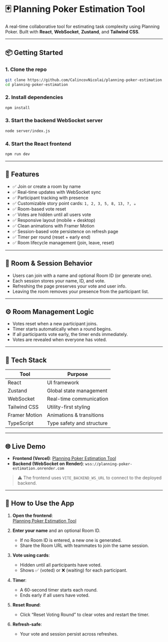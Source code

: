 # 🃏 Planning Poker Estimation Tool

A real-time collaborative tool for estimating task complexity using Planning Poker. Built with **React**, **WebSocket**, **Zustand**, and **Tailwind CSS**.

---

## 📦 Getting Started

### 1. Clone the repo

```bash
git clone https://github.com/CalincovNicolai/planning-poker-estimation.git
cd planning-poker-estimation
```

### 2. Install dependencies

```bash
npm install
```

### 3. Start the backend WebSocket server

```bash
node server/index.js
```

### 4. Start the React frontend

```bash
npm run dev
```

---

## 🚀 Features

- ✅ Join or create a room by name
- ✅ Real-time updates with WebSocket sync
- ✅ Participant tracking with presence
- ✅ Customizable story point cards: `1, 2, 3, 5, 8, 13, ?, ☕`
- ✅ Room-based vote reset
- ✅ Votes are hidden until all users vote
- ✅ Responsive layout (mobile + desktop)
- ✅ Clean animations with Framer Motion
- ✅ Session-based vote persistence on refresh page
- ✅ Timer per round (reset + early end)
- ✅ Room lifecycle management (join, leave, reset)

---

## 🔐 Room & Session Behavior

- Users can join with a name and optional Room ID (or generate one).
- Each session stores your name, ID, and vote.
- Refreshing the page preserves your vote and user info.
- Leaving the room removes your presence from the participant list.

---

## ⚙️ Room Management Logic

- Votes reset when a new participant joins.
- Timer starts automatically when a round begins.
- If all participants vote early, the timer ends immediately.
- Votes are revealed when everyone has voted.

---

## 🧩 Tech Stack

| Tool          | Purpose                   |
| ------------- | ------------------------- |
| React         | UI framework              |
| Zustand       | Global state management   |
| WebSocket     | Real-time communication   |
| Tailwind CSS  | Utility-first styling     |
| Framer Motion | Animations & transitions  |
| TypeScript    | Type safety and structure |

---

## 🌐 Live Demo

- **Frontend (Vercel)**: [Planning Poker Estimation Tool](https://planning-poker-estimation.vercel.app)
- **Backend (WebSocket on Render)**: `wss://planning-poker-estimation.onrender.com`

> ⚠️ The frontend uses `VITE_BACKEND_WS_URL` to connect to the deployed backend.

---

## 🚀 How to Use the App

1. **Open the frontend**:  
   [Planning Poker Estimation Tool](https://planning-poker-estimation.vercel.app)

2. **Enter your name** and an optional Room ID.
   - If no Room ID is entered, a new one is generated.
   - Share the Room URL with teammates to join the same session.

3. **Vote using cards**:
   - Hidden until all participants have voted.
   - Shows ✅ (voted) or ❌ (waiting) for each participant.

4. **Timer**:
   - A 60-second timer starts each round.
   - Ends early if all users have voted.

5. **Reset Round**:
   - Click “Reset Voting Round” to clear votes and restart the timer.

6. **Refresh-safe**:
   - Your vote and session persist across refreshes.
